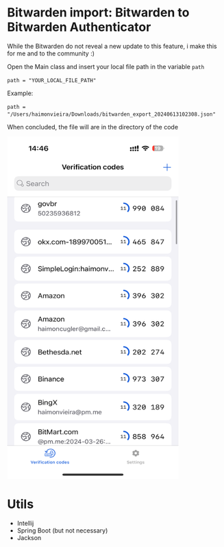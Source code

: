 # Bitwarden import: Bitwarden to Bitwarden Authenticator

While the Bitwarden do not reveal a new update to this feature, i make this for me and to the community :)

Open the Main class and insert your local file path in the variable `path`

`path = "YOUR_LOCAL_FILE_PATH"`

Example:

`path = "/Users/haimonvieira/Downloads/bitwarden_export_20240613102308.json"`

When concluded, the file will are in the directory of the code

<img src="https://github.com/haimonvieira/bitwarden-import/blob/main/IMG_0009.png" alt="Descrição da imagem" width="400" height="800" />

# Utils
- Intellij
- Spring Boot (but not necessary)
- Jackson
